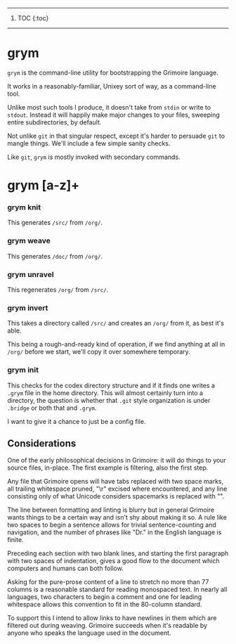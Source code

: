 
------
1. TOC
{:toc}
------

# grym


  `````grym````` is the command-line utility for bootstrapping the Grimoire language.


It works in a reasonably-familiar, Unixey sort of way, as a command-line tool.


Unlike most such tools I produce, it doesn't take from `````stdin````` or write to
`````stdout`````.  Instead it will happily make major changes to your files, sweeping
entire subdirectories, by default.


Not unlike `````git````` in that singular respect, except it's harder to persuade `````git`````
to mangle things.  We'll include a few simple sanity checks. 


Like `````git`````, `````grym````` is mostly invoked with secondary commands.


# grym [a-z]+


### grym knit

  This generates `````/src/````` from `````/org/`````.


### grym weave

  This generates `````/doc/````` from `````/org/`````.


### grym unravel

  This regenerates `````/org/````` from `````/src/`````.


### grym invert

  This takes a directory called `````/src/````` and creates an `````/org/````` from it, as 
best it's able. 


This being a rough-and-ready kind of operation, if we find anything at all
in `````/org/````` before we start, we'll copy it over somewhere temporary. 


### grym init

  This checks for the codex directory structure and if it finds one writes a 
`````.grym````` file in the home directory.  This will almost certainly turn into a 
directory, the question is whether that `````.git````` style organization is under
`````.bridge````` or both that and `````.grym`````.


I want to give it a chance to just be a config file. 


## Considerations

  One of the early philosophical decisions in Grimoire: it will do things to
your source files, in-place.  The first example is filtering, also the first
step.


Any file that Grimoire opens will have tabs replaced with two space marks,
all trailing whitespace pruned, "\r" excised where encountered, and any
line consisting only of what Unicode considers spacemarks is replaced with "". 


The line between formatting and linting is blurry but in general Grimoire wants
things to be a certain way and isn't shy about making it so.  A rule like
two spaces to begin a sentence allows for trivial sentence-counting and 
navigation, and the number of phrases like "Dr." in the English language is 
finite.


Preceding each section with two blank lines, and starting the first 
paragraph with two spaces of indentation, gives a good flow to the document
which computers and humans can both follow.


Asking for the pure-prose content of a line to stretch no more than 77 
columns is a reasonable standard for reading monospaced text.  In nearly all
languages, two characters to begin a comment and one for leading whitespace
allows this convention to fit in the 80-column standard. 


To support this I intend to allow links to have newlines in them which are
filtered out during weaving.  Grimoire succeeds when it's readable by anyone
who speaks the language used in the document. 




